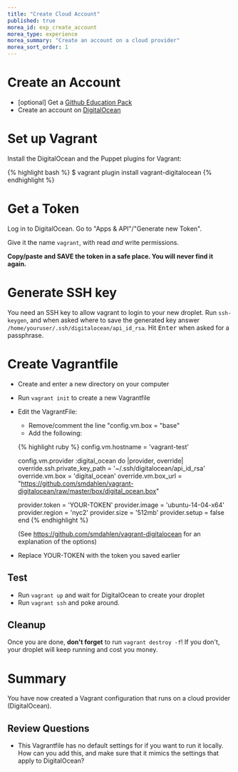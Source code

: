 ```yaml
---
title: "Create Cloud Account"
published: true
morea_id: exp_create_account
morea_type: experience
morea_summary: "Create an account on a cloud provider"
morea_sort_order: 1
---
```

# Create an Account

- [optional] Get a [Github Education Pack](https://education.github.com/pack)
- Create an account on [DigitalOcean](https://www.digitalocean.com/)

# Set up Vagrant
Install the DigitalOcean and the Puppet plugins for Vagrant:

{% highlight bash %}
$ vagrant plugin install vagrant-digitalocean
{% endhighlight %}

# Get a Token
Log in to DigitalOcean. Go to "Apps & API"/"Generate new Token".

Give it the name `vagrant`, with read *and* write permissions.

**Copy/paste and SAVE the token in a safe place. You will never find it again.**

# Generate SSH key
You need an SSH key to allow vagrant to login to your new droplet. Run `ssh-keygen`, and when asked where to save the generated key answer `/home/youruser/.ssh/digitalocean/api_id_rsa`. Hit <kbd>Enter</kbd> when asked for a passphrase.

# Create Vagrantfile

- Create and enter a new directory on your computer
- Run `vagrant init` to create a new Vagrantfile
- Edit the VagrantFile:

  - Remove/comment the line "config.vm.box = "base"
  - Add the following:

  {% highlight ruby %}
  config.vm.hostname = 'vagrant-test'

  config.vm.provider :digital_ocean do |provider, override|
    override.ssh.private_key_path = '~/.ssh/digitalocean/api_id_rsa'
    override.vm.box = 'digital_ocean'
    override.vm.box_url = "https://github.com/smdahlen/vagrant-digitalocean/raw/master/box/digital_ocean.box"

    provider.token = 'YOUR-TOKEN'
    provider.image = 'ubuntu-14-04-x64'
    provider.region = 'nyc2'
    provider.size = '512mb'
    provider.setup = false
  end
  {% endhighlight %}

  (See <https://github.com/smdahlen/vagrant-digitalocean> for an explanation of the options)

- Replace YOUR-TOKEN with the token you saved earlier

## Test

- Run `vagrant up` and wait for DigitalOcean to create your droplet
- Run `vagrant ssh` and poke around.

## Cleanup       
Once you are done, **don't forget** to run `vagrant destroy -f`!
If you don't, your droplet will keep running and cost you money.


# Summary
You have now created a Vagrant configuration that runs on a cloud provider (DigitalOcean).

## Review Questions

- This Vagrantfile has no default settings for if you want to run it locally. How can you add this, and make sure that it mimics the settings that apply to DigitalOcean?

<!-- TODO Should these questions be part of assessments instead? -->
